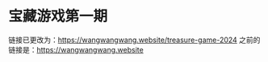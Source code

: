 # 宝藏游戏第一期
链接已更改为：https://wangwangwang.website/treasure-game-2024
之前的链接是：https://wangwangwang.website